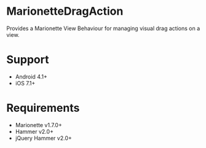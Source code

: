 # MarionetteDragAction
Provides a Marionette View Behaviour for managing visual drag actions on a view.

# Support

 - Android 4.1+
 - iOS 7.1+
 
# Requirements

 - Marionette v1.7.0+
 - Hammer v2.0+
 - jQuery Hammer v2.0+
